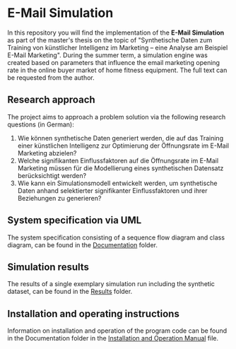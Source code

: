 # E-Mail Simulation
In this repository you will find the implementation of the **E-Mail Simulation** as part of the master's thesis on the topic of "Synthetische Daten zum Training von künstlicher Intelligenz im Marketing – eine Analyse am Beispiel E-Mail Marketing". During the summer term, a simulation engine was created based on parameters that influence the email marketing opening rate in the online buyer market of home fitness equipment. The full text can be requested from the author.

## Research approach
The project aims to approach a problem solution via the following research questions (in German): </br>
1.  Wie können synthetische Daten generiert werden, die auf das Training einer künstlichen Intelligenz zur Optimierung der Öffnungsrate im E-Mail Marketing abzielen?
2.  Welche signifikanten Einflussfaktoren auf die Öffnungsrate im E-Mail Marketing müssen für die Modellierung eines synthetischen Datensatz berücksichtigt werden?
3.  Wie kann ein Simulationsmodell entwickelt werden, um synthetische Daten anhand selektierter signifikanter Einflussfaktoren und ihrer Beziehungen zu generieren?

## System specification via UML
The system specification consisting of a sequence flow diagram and class diagram, can be found in the [Documentation](https://github.com/SamuelPassauer/Email_Simulation/tree/master/Documentation) folder.

## Simulation results
The results of a single exemplary simulation run including the synthetic dataset, can be found in the [Results](https://github.com/SamuelPassauer/Email_Simulation/tree/master/results) folder.

## Installation and operating instructions
Information on installation and operation of the program code can be found in the Documentation folder in the [Installation and Operation Manual](https://github.com/SamuelPassauer/Email_Simulation/tree/master/Documentation/Installations-%20und%20Bedienungsanleitung.md) file.

